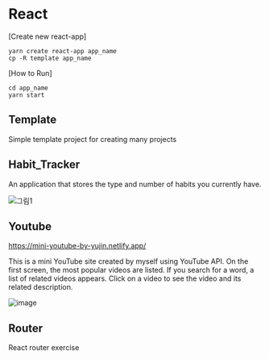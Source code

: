# React

[Create new react-app]

    yarn create react-app app_name
    cp -R template app_name

[How to Run]

    cd app_name
    yarn start
    
## Template
Simple template project for creating many projects

## Habit_Tracker
An application that stores the type and number of habits you currently have.

![그림1](https://user-images.githubusercontent.com/38034994/142859996-f834b0c9-6c73-445d-a929-5ea0f8fef44a.png)

## Youtube
https://mini-youtube-by-yujin.netlify.app/

This is a mini YouTube site created by myself using YouTube API. On the first screen, the most popular videos are listed. If you search for a word, a list of related videos appears. Click on a video to see the video and its related description.

![image](https://user-images.githubusercontent.com/38034994/146199851-b7afac1b-9e28-46c2-a327-455a5c886abb.png)

## Router
React router exercise
